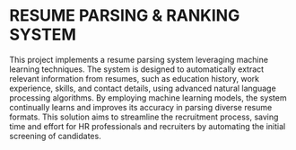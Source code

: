 # RESUME PARSING & RANKING SYSTEM
This project implements a resume parsing system leveraging machine learning techniques. The system is designed to automatically extract relevant information from resumes, such as education history, work experience, skills, and contact details, using advanced natural language processing algorithms. By employing machine learning models, the system continually learns and improves its accuracy in parsing diverse resume formats. This solution aims to streamline the recruitment process, saving time and effort for HR professionals and recruiters by automating the initial screening of candidates.
